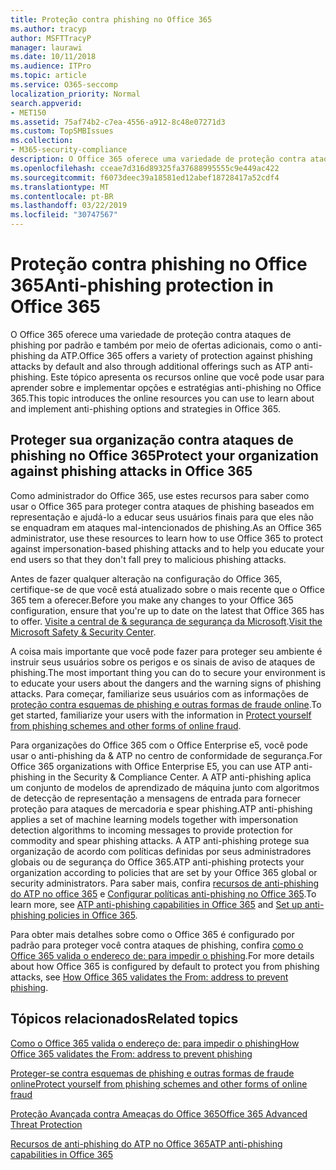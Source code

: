 ```yaml
---
title: Proteção contra phishing no Office 365
ms.author: tracyp
author: MSFTTracyP
manager: laurawi
ms.date: 10/11/2018
ms.audience: ITPro
ms.topic: article
ms.service: O365-seccomp
localization_priority: Normal
search.appverid:
- MET150
ms.assetid: 75af74b2-c7ea-4556-a912-8c48e07271d3
ms.custom: TopSMBIssues
ms.collection:
- M365-security-compliance
description: O Office 365 oferece uma variedade de proteção contra ataques de phishing por padrão e também por meio de ofertas adicionais, como o anti-phishing da ATP. Este tópico apresenta os recursos online que você pode usar para aprender sobre e implementar opções e estratégias anti-phishing no Office 365.
ms.openlocfilehash: cceae7d316d89325fa37688995555c9e449ac422
ms.sourcegitcommit: f6073deec39a18581ed12abef18728417a52cdf4
ms.translationtype: MT
ms.contentlocale: pt-BR
ms.lasthandoff: 03/22/2019
ms.locfileid: "30747567"
---
```

# <a name="anti-phishing-protection-in-office-365"></a><span data-ttu-id="aed9d-104">Proteção contra phishing no Office 365</span><span class="sxs-lookup"><span data-stu-id="aed9d-104">Anti-phishing protection in Office 365</span></span>

<span data-ttu-id="aed9d-105">O Office 365 oferece uma variedade de proteção contra ataques de phishing por padrão e também por meio de ofertas adicionais, como o anti-phishing da ATP.</span><span class="sxs-lookup"><span data-stu-id="aed9d-105">Office 365 offers a variety of protection against phishing attacks by default and also through additional offerings such as ATP anti-phishing.</span></span> <span data-ttu-id="aed9d-106">Este tópico apresenta os recursos online que você pode usar para aprender sobre e implementar opções e estratégias anti-phishing no Office 365.</span><span class="sxs-lookup"><span data-stu-id="aed9d-106">This topic introduces the online resources you can use to learn about and implement anti-phishing options and strategies in Office 365.</span></span>
  
## <a name="protect-your-organization-against-phishing-attacks-in-office-365"></a><span data-ttu-id="aed9d-107">Proteger sua organização contra ataques de phishing no Office 365</span><span class="sxs-lookup"><span data-stu-id="aed9d-107">Protect your organization against phishing attacks in Office 365</span></span>

<span data-ttu-id="aed9d-108">Como administrador do Office 365, use estes recursos para saber como usar o Office 365 para proteger contra ataques de phishing baseados em representação e ajudá-lo a educar seus usuários finais para que eles não se enquadram em ataques mal-intencionados de phishing.</span><span class="sxs-lookup"><span data-stu-id="aed9d-108">As an Office 365 administrator, use these resources to learn how to use Office 365 to protect against impersonation-based phishing attacks and to help you educate your end users so that they don't fall prey to malicious phishing attacks.</span></span>
  
<span data-ttu-id="aed9d-109">Antes de fazer qualquer alteração na configuração do Office 365, certifique-se de que você está atualizado sobre o mais recente que o Office 365 tem a oferecer.</span><span class="sxs-lookup"><span data-stu-id="aed9d-109">Before you make any changes to your Office 365 configuration, ensure that you're up to date on the latest that Office 365 has to offer.</span></span> <span data-ttu-id="aed9d-110">[Visite a central de &amp; segurança de segurança da Microsoft](https://www.microsoft.com/security/default.aspx).</span><span class="sxs-lookup"><span data-stu-id="aed9d-110">[Visit the Microsoft Safety &amp; Security Center](https://www.microsoft.com/security/default.aspx).</span></span>
  
<span data-ttu-id="aed9d-111">A coisa mais importante que você pode fazer para proteger seu ambiente é instruir seus usuários sobre os perigos e os sinais de aviso de ataques de phishing.</span><span class="sxs-lookup"><span data-stu-id="aed9d-111">The most important thing you can do to secure your environment is to educate your users about the dangers and the warning signs of phishing attacks.</span></span> <span data-ttu-id="aed9d-112">Para começar, familiarize seus usuários com as informações de [proteção contra esquemas de phishing e outras formas de fraude online](https://support.office.com/article/f84750b4-2f2c-46c3-89f6-e65f7f8c3546).</span><span class="sxs-lookup"><span data-stu-id="aed9d-112">To get started, familiarize your users with the information in [Protect yourself from phishing schemes and other forms of online fraud](https://support.office.com/article/f84750b4-2f2c-46c3-89f6-e65f7f8c3546).</span></span>
  
<span data-ttu-id="aed9d-113">Para organizações do Office 365 com o Office Enterprise e5, você pode usar o anti-phishing da &amp; ATP no centro de conformidade de segurança.</span><span class="sxs-lookup"><span data-stu-id="aed9d-113">For Office 365 organizations with Office Enterprise E5, you can use ATP anti-phishing in the Security &amp; Compliance Center.</span></span> <span data-ttu-id="aed9d-114">A ATP anti-phishing aplica um conjunto de modelos de aprendizado de máquina junto com algoritmos de detecção de representação a mensagens de entrada para fornecer proteção para ataques de mercadoria e spear phishing.</span><span class="sxs-lookup"><span data-stu-id="aed9d-114">ATP anti-phishing applies a set of machine learning models together with impersonation detection algorithms to incoming messages to provide protection for commodity and spear phishing attacks.</span></span> <span data-ttu-id="aed9d-115">A ATP anti-phishing protege sua organização de acordo com políticas definidas por seus administradores globais ou de segurança do Office 365.</span><span class="sxs-lookup"><span data-stu-id="aed9d-115">ATP anti-phishing protects your organization according to policies that are set by your Office 365 global or security administrators.</span></span> <span data-ttu-id="aed9d-116">Para saber mais, confira [recursos de anti-phishing do ATP no office 365](atp-anti-phishing.md) e [Configurar políticas anti-phishing no Office 365](set-up-anti-phishing-policies.md).</span><span class="sxs-lookup"><span data-stu-id="aed9d-116">To learn more, see [ATP anti-phishing capabilities in Office 365](atp-anti-phishing.md) and [Set up anti-phishing policies in Office 365](set-up-anti-phishing-policies.md).</span></span>
  
<span data-ttu-id="aed9d-117">Para obter mais detalhes sobre como o Office 365 é configurado por padrão para proteger você contra ataques de phishing, confira [como o Office 365 valida o endereço de: para impedir o phishing](how-office-365-validates-the-from-address.md).</span><span class="sxs-lookup"><span data-stu-id="aed9d-117">For more details about how Office 365 is configured by default to protect you from phishing attacks, see [How Office 365 validates the From: address to prevent phishing](how-office-365-validates-the-from-address.md).</span></span>
  
## <a name="related-topics"></a><span data-ttu-id="aed9d-118">Tópicos relacionados</span><span class="sxs-lookup"><span data-stu-id="aed9d-118">Related topics</span></span>

[<span data-ttu-id="aed9d-119">Como o Office 365 valida o endereço de: para impedir o phishing</span><span class="sxs-lookup"><span data-stu-id="aed9d-119">How Office 365 validates the From: address to prevent phishing</span></span>](how-office-365-validates-the-from-address.md)
  
[<span data-ttu-id="aed9d-120">Proteger-se contra esquemas de phishing e outras formas de fraude online</span><span class="sxs-lookup"><span data-stu-id="aed9d-120">Protect yourself from phishing schemes and other forms of online fraud</span></span>](https://support.office.com/article/f84750b4-2f2c-46c3-89f6-e65f7f8c3546)
  
[<span data-ttu-id="aed9d-121">Proteção Avançada contra Ameaças do Office 365</span><span class="sxs-lookup"><span data-stu-id="aed9d-121">Office 365 Advanced Threat Protection</span></span>](office-365-atp.md)
  
[<span data-ttu-id="aed9d-122">Recursos de anti-phishing do ATP no Office 365</span><span class="sxs-lookup"><span data-stu-id="aed9d-122">ATP anti-phishing capabilities in Office 365</span></span>](atp-anti-phishing.md)
  

